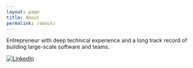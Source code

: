 ```yaml
---
layout: page
title: About
permalink: /about/
---
```


Entrepreneur with deep technical experience and a long track record
of building large-scale software and teams.

[![LinkedIn][image]][hyperlink]

  [hyperlink]: https://www.linkedin.com/in/jimm101/
  [image]: https://content.linkedin.com/content/dam/me/business/en-us/amp/brand-site/v2/bg/LI-Bug.svg.original.svg(LinkedIn)
